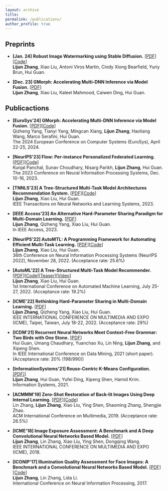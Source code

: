 ```yaml
---
layout: archive
title: 
permalink: /publications/
author_profile: true
---
```


## Preprints
- **[Jan. 24] Robust Image Watermarking using Stable Diffusion.** [[PDF](https://arxiv.org/pdf/2401.04247v1.pdf)][[Code](https://github.com/zhanglijun95/ZoDiac)]
<br> **Lijun Zhang**, Xiao Liu, Antoni Viros Martin, Cindy Xiong Bearfield, Yuriy Brun, Hui Guan.

- **[Dec. 23] GMorph: Accelerating Multi-DNN Inference via Model Fusion.** [[PDF](https://arxiv.org/pdf/2305.12066v3.pdf)]
<br> **Lijun Zhang**, Xiao Liu, Kaleel Mahmood, Caiwen Ding, Hui Guan.

## Publicactions
- **[EuroSys'24] GMorph: Accelerating Multi-DNN Inference via Model Fusion.** [[PDF](http://guanh01.github.io/files/2024eurosys-gmorph.pdf)][[Code](https://github.com/qizhengyang98/GMorph/tree/master)]
<br> Qizheng Yang, Tianyi Yang, Mingcan Xiang, **Lijun Zhang**, Haoliang Wang, Marco Serafini, Hui Guan.
<br> The 2024 European Conference on Computer Systems (EuroSys), April 22-25, 2024.

- **[NeurIPS'23] Flow: Per-instance Personalized Federated Learning.** [[PDF](http://guanh01.github.io/files/2023flow.pdf)][[Code](https://github.com/Astuary/Flow)]
<br> Kunjal Panchal, Sunav Choudhary, Nisarg Parikh, **Lijun Zhang**, Hui Guan.
<br> The 2023 Conference on Neural Information Processing Systems, Dec. 10-16, 2023.

- **[TNNLS'23] A Tree-Structured Multi-Task Model Architectures Recommendation System.** [[PDF](https://ieeexplore.ieee.org/document/10171463)][[Code](https://github.com/zhanglijun95/TreeMTL)]
<br> **Lijun Zhang**, Xiao Liu, Hui Guan. 
<br> IEEE Transactions on Neural Networks and Learning Systems, 2023.

- **[IEEE Access'23] An Alternative Hard-Parameter Sharing Paradigm for Multi-Domain Learning.** [[PDF](https://ieeexplore.ieee.org/document/10028984)] 
<br> **Lijun Zhang**, Qizheng Yang, Xiao Liu, Hui Guan. 
<br> In IEEE Access, 2023.

- **[NeurIPS'22] AutoMTL: A Programming Framework for Automating Efficient Multi-Task Learning.** [[PDF](http://guanh01.github.io/files/2022automtl.pdf)][[Code](https://github.com/zhanglijun95/AutoMTL)]
<br> **Lijun Zhang**, Xiao Liu, Hui Guan. 
<br> 36th Conference on Neural Information Processing Systems (NeurIPS 2022), November 28, 2022. (Acceptance rate: 25.6%)

- **[AutoML'22] A Tree-Structured Multi-Task Model Recommender.** [[PDF](http://guanh01.github.io/files/2022automl.pdf)][[Code](https://github.com/zhanglijun95/TreeMTL)][[Teaser](https://www.youtube.com/watch?v=t9r474WdBEQ)][[Video](https://www.youtube.com/watch?v=DobkdkBMFrg)]
<br> **Lijun Zhang**, Xiao Liu, Hui Guan. 
<br> 1st International Conference on Automated Machine Learning, July 25-27, 2022. (Acceptance rate: 19.2%)

- **[ICME'22] Rethinking Hard-Parameter Sharing in Multi-Domain Learning.** [[PDF](http://guanh01.github.io/files/2022rethinking.pdf)]
<br> **Lijun Zhang**, Qizheng Yang, Xiao Liu, Hui Guan. 
<br> IEEE INTERNATIONAL CONFERENCE ON MULTIMEDIA AND EXPO (ICME), Taipei, Taiwan, July 18-22, 2022. (Acceptance rate: 29%)

- **[ICDM'21] Recurrent Neural Networks Meet Context-Free Grammar: Two Birds with One Stone.** [[PDF](http://guanh01.github.io/files/2021rnn.pdf)]
<br> Hui Guan, Umang Chaudhary, Yuanchao Xu, Lin Ning, **Lijun Zhang**, and Xipeng Shen. 
<br> In IEEE International Conference on Data Mining, 2021 (short paper). (Acceptance rate: 20% (198/990))

- **[InformationSystems'21] Reuse-Centric K-Means Configuration.** [[PDF]](https://authors.elsevier.com/sd/article/S0306-4379(21)00043-0)] 
<br> **Lijun Zhang**, Hui Guan, Yufei Ding, Xipeng Shen, Hamid Krim. 
<br> Information Systems, 2021.

- **[ACMMM'19] Zero-Shot Restoration of Back-lit Images Using Deep Internal Learning.** [[PDF](https://dl.acm.org/doi/pdf/10.1145/3343031.3351069)][[Code](https://zhanglijun95.github.io/ExCNet/)]
<br> Lin Zhang, **Lijun Zhang**, Xiao Liu, Ying Shen, Shaoming Zhang, Shengjie Zhao.
<br> ACM International Conference on Multimedia, 2019. (Acceptance rate: 26.5%)

- **[ICME'18] Image Exposure Assessment: A Benchmark and A Deep Convolutional Neural Networks Based Model.** [[PDF](https://ieeexplore.ieee.org/abstract/document/8486569)]
<br> **Lijun Zhang**, Lin Zhang, Xiao Liu, Ying Shen, Dongqing Wang. 
<br> IEEE INTERNATIONAL CONFERENCE ON MULTIMEDIA AND EXPO (ICME), 2018.

- **[ICONIP'17] Illumination Quality Assessment for Face Images: A Benchmark and a Convolutional Neural Networks Based Model.** [[PDF](https://link.springer.com/chapter/10.1007%2F978-3-319-70090-8_59)][[Code](https://github.com/zhanglijun95/FIIQA)]
<br> **Lijun Zhang**, Lin Zhang, Lida Li. 
<br> International Conference on Neural Information Processing, 2017.


